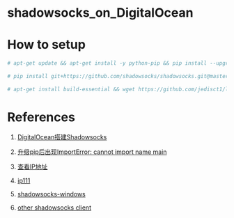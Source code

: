 # shadowsocks_on_DigitalOcean

# How to setup

```bash
# apt-get update && apt-get install -y python-pip && pip install --upgrade pip && apt-get install -y git
 
# pip install git+https://github.com/shadowsocks/shadowsocks.git@master
 
# apt-get install build-essential && wget https://github.com/jedisct1/libsodium/releases/download/1.0.8/libsodium-1.0.8.tar.gz && tar xf libsodium-1.0.8.tar.gz && cd libsodium-1.0.8 && ./configure && make -j2 && make install && ldconfig && touch /etc/shadowsocks.json && echo '{"server":"::", "server_port":8388, "local_address": "127.0.0.1", "local_port":1080, "password":"xxxx", "timeout":300, "method":"chacha20", "fast_open": false }' > /etc/shadowsocks.json && ssserver -c /etc/shadowsocks.json -d start
```

# References

1. [DigitalOcean搭建Shadowsocks](https://blog.csdn.net/bleachswh/article/details/73896348)

2. [升级pip后出现ImportError: cannot import name main](https://blog.csdn.net/accumulate_zhang/article/details/80269313)

3. [查看IP地址](https://whoer.net/zh)

4. [ip111](http://ip111.cn/)

5. [shadowsocks-windows](https://github.com/shadowsocks/shadowsocks-windows/releases)

6. [other shadowsocks client](https://shadowsocks.org/en/download/clients.html)